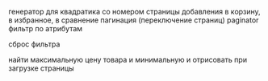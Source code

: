 генератор для квадратика со номером страницы
добавления в корзину, в избранное, в сравнение
пагинация (переключение страниц) paginator
фильтр по атрибутам

сброс фильтра

найти максимальную цену товара и минимальную и отрисовать при загрузке страницы
